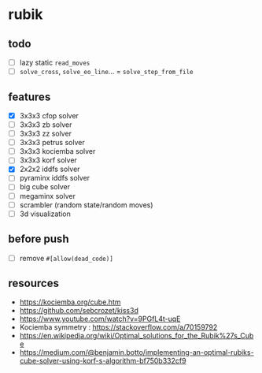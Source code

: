 # rubik

## todo

- [ ] lazy static `read_moves`
- [ ] `solve_cross`, `solve_eo_line`... = `solve_step_from_file`

## features

- [x] 3x3x3 cfop solver
- [ ] 3x3x3 zb solver
- [ ] 3x3x3 zz solver
- [ ] 3x3x3 petrus solver
- [ ] 3x3x3 kociemba solver
- [ ] 3x3x3 korf solver
- [x] 2x2x2 iddfs solver
- [ ] pyraminx iddfs solver
- [ ] big cube solver
- [ ] megaminx solver
- [ ] scrambler (random state/random moves)
- [ ] 3d visualization

## before push

- [ ] remove `#[allow(dead_code)]`

## resources

- https://kociemba.org/cube.htm
- https://github.com/sebcrozet/kiss3d
- https://www.youtube.com/watch?v=9PGfL4t-uqE
- Kociemba symmetry : https://stackoverflow.com/a/70159792
- https://en.wikipedia.org/wiki/Optimal_solutions_for_the_Rubik%27s_Cube
- https://medium.com/@benjamin.botto/implementing-an-optimal-rubiks-cube-solver-using-korf-s-algorithm-bf750b332cf9
